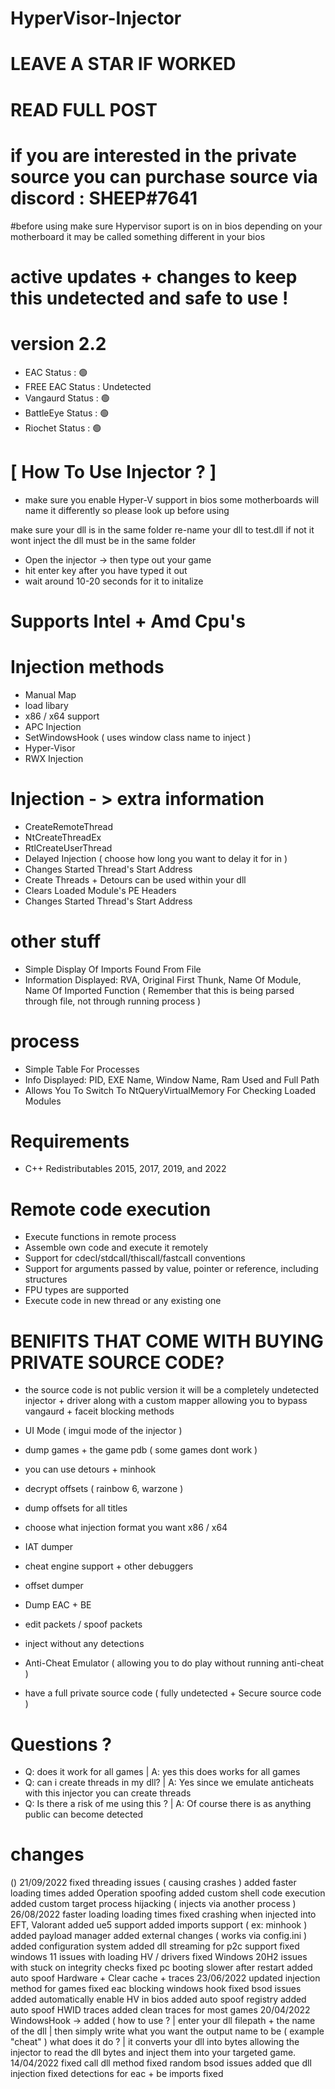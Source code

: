 # HyperVisor-Injector
# LEAVE A STAR IF WORKED
# READ FULL POST
# if you are interested in the private source you can purchase source via discord : SHEEP#7641
#before using make sure Hypervisor suport is on in bios
depending on your motherboard it may be called something different in your bios
# active updates + changes to keep this undetected and safe to use !
# version 2.2
* EAC Status : 🟢
* FREE EAC Status : Undetected
* Vangaurd Status : 🟢
* BattleEye Status : 🟢
* Riochet Status : 🟢
# [ How To Use Injector ? ]
* make sure you enable Hyper-V support in bios some motherboards will name it differently so please look up before using

make sure your dll is in the same folder re-name your dll to test.dll if not it wont inject the dll must be in the same folder

* Open the injector -> then type out your game
* hit enter key after you have typed it out
* wait around 10-20 seconds for it to initalize

# Supports Intel + Amd Cpu's
# Injection methods
* Manual Map
* load libary
* x86 / x64 support
* APC Injection
* SetWindowsHook ( uses window class name to inject )
* Hyper-Visor
* RWX Injection

# Injection - > extra information
* CreateRemoteThread
* NtCreateThreadEx
* RtlCreateUserThread
* Delayed Injection ( choose how long you want to delay it for in )
* Changes Started Thread's Start Address
* Create Threads + Detours can be used within your dll
* Clears Loaded Module's PE Headers
* Changes Started Thread's Start Address

# other stuff
* Simple Display Of Imports Found From File
* Information Displayed: RVA, Original First Thunk, Name Of Module, Name Of Imported Function ( Remember that this is being parsed through file, not through running process )
# process
* Simple Table For Processes
* Info Displayed: PID, EXE Name, Window Name, Ram Used and Full Path
* Allows You To Switch To NtQueryVirtualMemory For Checking Loaded Modules
# Requirements
* C++ Redistributables 2015, 2017, 2019, and 2022
# Remote code execution
* Execute functions in remote process
* Assemble own code and execute it remotely
* Support for cdecl/stdcall/thiscall/fastcall conventions
* Support for arguments passed by value, pointer or reference, including structures
* FPU types are supported
* Execute code in new thread or any existing one
# BENIFITS THAT COME WITH BUYING PRIVATE SOURCE CODE?
* the source code is not public version it will be a completely undetected injector + driver along with a custom mapper allowing you to bypass vangaurd + faceit blocking methods

* UI Mode ( imgui mode of the injector )

* dump games + the game pdb ( some games dont work )

* you can use detours + minhook

* decrypt offsets ( rainbow 6, warzone )

* dump offsets for all titles

* choose what injection format you want x86 / x64

* IAT dumper

* cheat engine support + other debuggers

* offset dumper

* Dump EAC + BE

* edit packets / spoof packets

* inject without any detections

* Anti-Cheat Emulator ( allowing you to do play without running anti-cheat )

* have a full private source code ( fully undetected + Secure source code )
# Questions ?
* Q: does it work for all games | A: yes this does works for all games
* Q: can i create threads in my dll? | A: Yes since we emulate anticheats with this injector you can create threads
* Q: Is there a risk of me using this ? | A: Of course there is as anything public can become detected
# changes

() 21/09/2022
fixed threading issues ( causing crashes )
added faster loading times
added Operation spoofing
added custom shell code execution
added custom target process hijacking ( injects via another process )
26/08/2022
faster loading loading times
fixed crashing when injected into EFT, Valorant
added ue5 support
added imports support ( ex: minhook )
added payload manager
added external changes ( works via config.ini )
added configuration system
added dll streaming for p2c support
fixed windows 11 issues with loading HV / drivers
fixed Windows 20H2 issues with stuck on integrity checks
fixed pc booting slower after restart
added auto spoof Hardware + Clear cache + traces
23/06/2022
updated injection method for games
fixed eac blocking windows hook
fixed bsod issues
added automatically enable HV in bios
added auto spoof registry
added auto spoof HWID traces
added clean traces for most games
20/04/2022
WindowsHook -> added ( how to use ? | enter your dll filepath + the name of the dll | then simply write what you want the output name to be ( example "cheat" ) what does it do ? | it converts your dll into bytes allowing the injector to read the dll bytes and inject them into your targeted game.
14/04/2022
fixed call dll method
fixed random bsod issues
added que dll injection
fixed detections for eac + be
imports fixed
